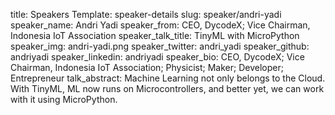 title: Speakers
Template: speaker-details
slug: speaker/andri-yadi
speaker_name: Andri Yadi
speaker_from: CEO, DycodeX; Vice Chairman, Indonesia IoT Association
speaker_talk_title: TinyML with MicroPython
speaker_img: andri-yadi.png
speaker_twitter: andri_yadi
speaker_github: andriyadi
speaker_linkedin: andriyadi
speaker_bio: CEO, DycodeX; Vice Chairman, Indonesia IoT Association; Physicist; Maker; Developer; Entrepreneur
talk_abstract: Machine Learning not only belongs to the Cloud. With TinyML, ML now runs on Microcontrollers, and better yet, we can work with it using MicroPython.